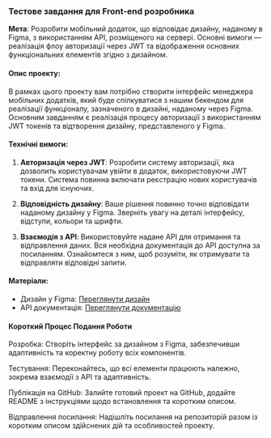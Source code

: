 ### Тестове завдання для Front-end розробника

**Мета**: Розробити мобільний додаток, що відповідає дизайну, наданому в Figma, з використанням API, розміщеного на сервері. Основні вимоги — реалізація флоу авторизації через JWT та відображення основних функціональних елементів згідно з дизайном.

#### Опис проекту:

В рамках цього проекту вам потрібно створити інтерфейс менеджера мобільних додатків, який буде спілкуватися з нашим бекендом для реалізації функціоналу, зазначеного в дизайні, наданому через Figma. Основним завданням є реалізація процесу авторизації з використанням JWT токенів та відтворення дизайну, представленого у Figma.

#### Технічні вимоги:

1. **Авторизація через JWT**: Розробити систему авторизації, яка дозволить користувачам увійти в додаток, використовуючи JWT токени. Система повинна включати реєстрацію нових користувачів та вхід для існуючих.

2. **Відповідність дизайну**: Ваше рішення повинно точно відповідати наданому дизайну у Figma. Зверніть увагу на деталі інтерфейсу, відступи, кольори та шрифти.

3. **Взаємодія з API**: Використовуйте надане API для отримання та відправлення даних. Вся необхідна документація до API доступна за посиланням. Ознайомтеся з ним, щоб розуміти, як отримувати та відправляти відповідні запити.

#### Матеріали:

- Дизайн у Figma: [Переглянути дизайн](https://www.figma.com/file/cJcuAj3T4ogMCtloBqLY3f/Untitled?type=design&node-id=0-1&mode=design)
- API документація: [Переглянути документацію](http://54.93.213.129/api/doc/)

#### Короткий Процес Подання Роботи
Розробка: Створіть інтерфейс за дизайном з Figma, забезпечивши адаптивність та коректну роботу всіх компонентів.

Тестування: Переконайтесь, що всі елементи працюють належно, зокрема взаємодії з API та адаптивність.

Публікація на GitHub: Залийте готовий проект на GitHub, додайте README з інструкціями щодо встановлення та коротким описом.

Відправлення посилання: Надішліть посилання на репозиторій разом із коротким описом здійснених дій та особливостей проекту.
